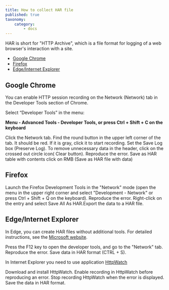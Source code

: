 ```yaml
---
title: How to collect HAR file
published: true
taxonomy:
    category:
        - docs
---
```


HAR is short for "HTTP Archive", which is a file format for logging of a web browser's interaction with a site.


* [Google Chrome](#Chrome)
* [Firefox](#Firefox)
* [Edge/Internet Explorer](#Explorer)


<a id="Chrome"></a>
## Google Chrome

You can enable HTTP session recording on the Network (Network) tab in the Developer Tools section of Chrome.

Select “Developer Tools” in the menu:

 **Menu - Advanced Tools - Developer Tools, or press Ctrl + Shift + C on the keyboard**

Click the Network tab.
Find the round button in the upper left corner of the tab. It should be red. If it is gray, click it to start recording.
Set the Save Log box (Preserve Log).
To remove unnecessary data in the header, click on the crossed out circle icon( Clear button). 
Reproduce the error.
Save as HAR table with contents click on RMB (Save as HAR file with data)

<a id="Firefox"></a>
## Firefox

Launch the Firefox Development Tools in the "Network" mode (open the menu in the upper right corner and select "Development - Network" or press Ctrl + Shift + Q on the keyboard).
Reproduce the error.
Right-click on the entry and select Save All As HAR.Export the data to a HAR file.

<a id="Explorer"></a>
## Edge/Internet Explorer

In Edge, you can create HAR files without additional tools. For detailed instructions, see the [Microsoft website](https://docs.microsoft.com/microsoft-edge/devtools-guide/network).

Press the F12 key to open the developer tools, and go to the "Network" tab.
Reproduce the error.
Save data in HAR format (CTRL + S).

In Internet Explorer you need to use application [HttpWatch](https://www.httpwatch.com/)

Download and install HttpWatch.
Enable recording in HttpWatch before reproducing an error.
Stop recording HttpWatch when the error is displayed.
Save the data in HAR format.





